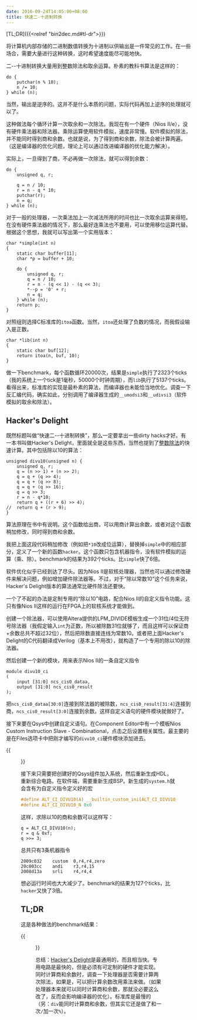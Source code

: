```yaml
---
date: 2016-09-24T14:05:00+08:00
title: 快速二-十进制转换
---
```


[TL;DR]({{<relref "bin2dec.md#tl-dr">}})

将计算机内部存储的二进制数值转换为十进制以供输出是一件常见的工作。在一些场合，需要大量进行这种转换，这时希望速度能尽可能地快。

二--十进制转换大量用到整数除法和取余运算。朴素的教科书算法是这样的：

```
do {
	putchar(n % 10);
	n /= 10;
} while (n);
```

当然，输出是逆序的。这并不是什么本质的问题，实际代码再加上逆序的处理就可以了。

这种做法每个循环计算一次取余和一次除法。我现在有一个硬件（Nios II/e），没有硬件乘法器和除法器。乘除运算使用软件模拟，速度非常慢。软件模拟的除法，并不能同时得到商和余数。也就是说，为了得到商和余数，除法会被计算两遍。（这是编译器的优化问题，理论上可以通过改进编译器的优化能力解决）。

<!--more-->

实际上，一旦得到了商，不必再做一次除法，就可以得到余数：

```
do {
	unsigned q, r;

	q = n / 10;
	r = n - q * 10;
	putchar(r);
	n = q;
} while (n);
```

对于一般的处理器，一次乘法加上一次减法所用的时间也比一次取余运算来得短。在没有硬件乘法器的情况下，那么最好连乘法也不要用，可以使用移位运算代替。根据这个思想，我就可以写出第一个实用版本：

```
char *simple(int n)
{
	static char buffer[11];
	char *p = buffer + 10;

	do {
		unsigned q, r;
		q = n / 10;
		r = n - (q << 1) - (q << 3);
		*--p = '0' + r;
		n = q;
	} while (n);
	return p;
}
```

对照组则选择C标准库的`itoa`函数。当然，`itoa`还处理了负数的情况，而我假设输入是正数。

```
char *lib(int n)
{
	static char buf[12];
	return itoa(n, buf, 10);
}
```

做一下benchmark，每个函数循环20000次，结果是`simple`执行了2323个ticks（我的系统上一个tick是1毫秒，50000个时钟周期），而`lib`执行了5137个ticks。看得出来，标准库的实现是最朴素的算法，而编译器也未能恰当地优化。调查一下反汇编代码，确实如此，分别调用了编译器生成的`__umodsi3`和`__udivsi3`（软件模拟的取余和除法）。

## Hacker's Delight

既然标题叫做“快速二--十进制转换”，那么一定要拿出一些dirty hacks才好。有一本书叫做Hacker's Delight，里面就全是这些东西，当然也提到了[整数除法](http://www.hackersdelight.org/divcMore.pdf)的快速计算。其中包括除以10的算法：

```
unsigned divu10(unsigned n) {
	unsigned q, r;
	q = (n >> 1) + (n >> 2);
	q = q + (q >> 4);
	q = q + (q >> 8);
	q = q + (q >> 16);
	q = q >> 3;
	r = n - q*10;
	return q + ((r + 6) >> 4);
//	return q + (r > 9);
}
```

算法原理在书中有说明。这个函数给出商，可以用商计算出余数，或者对这个函数稍加修改，同时得到商和余数。

我把上面这段代码稍加修改（例如把`*10`改成位运算），替换掉`simple`中的相应部分，定义了一个新的函数`hacker`。这个函数只包含机器指令，没有软件模拟的运算（乘、除）。benchmark的结果为392个ticks。比`simple`快了6倍。

软件优化似乎已经到达了尽头。因为Nios II是软核处理器，当然也可以通过修改硬件来解决问题，例如增加硬件除法器等。不过，对于“除以常数10”这个任务来说，Hacker's Delight版本的算法通常比硬件除法还要快。

一个了不起的办法是定制专用的“除以10”电路，配合Nios II的自定义指令功能。这只有像Nios II这样的运行在FPGA上的软核系统才能做到。

创建一个除法器，可以使用Altera提供的LPM_DIVIDE模板生成一个31位/4位无符号除法器（我假定输入`int`为正数，所以被除数31位就够了，而且这样可以保证商+余数总共不超过32位），然后把除数直接连线为常数10。或者把上面Hacker's Delight的C代码翻译成Verilog（基本上不用改），就构造了一个专用的除以10的除法器。

然后创建一个新的模块，用来表示Nios II的一条自定义指令

```
module divu10_ci
(
	input [31:0] ncs_cis0_dataa,
	output [31:0] ncs_cis0_result
);
```

把`ncs_cis0_dataa[30:0]`连接到除法器的被除数，`ncs_cis0_result[31:4]`连接到商，`ncs_cis0_result[3:0]`连接到余数。这样自定义语句的硬件模块就做好了。

接下来要在Qsys中创建自定义语句。在Component Editor中有一个模板Nios Custom Instruction Slave - Combinational，点击之后设置相关属性。最主要的是在Files选项卡中把刚才编写的`divu10_ci`硬件模块添加进去。

{{<figure src="/media/divu10-1.png" >}}

接下来只需要把创建好的Qsys组件加入系统，然后重新生成HDL，重新综合电路。在软件端，需要重新生成BSP。新生成的`system.h`就会含有为自定义指令定义好的宏

```c
#define ALT_CI_DIVU10(A) __builtin_custom_ini(ALT_CI_DIVU10_N,(A))
#define ALT_CI_DIVU10_N 0x0
```

这样，求除以10的商和余数可以这样写：
```
q = ALT_CI_DIVU10(n);
r = q & 0xf;
q >>= 3;
```
总共只有3条机器指令
```
2009c032 	custom	0,r4,r4,zero
20c003cc 	andi	r3,r4,15
2008d13a 	srli	r4,r4,4
```
想必运行时间也大大减少了。benchmark的结果为127个ticks，比`hacker`又快了3倍。

## TL;DR

这是各种做法的benchmark结果：

{{<figure src="/media/divu10-2.png" >}}

总结：[Hacker's Delight](#hacker-s-delight)是最通用的，而且相当快。专用电路是最快的，但是必须有可定制的硬件才能实现。同时计算商和余数时，调查一下处理器是否需要计算两次除法，如果是，可以把计算余数改用乘法来做。（如果处理器本来就可以同时计算商和余数，那就没必要这么改了，反而会影响编译器的优化）。标准库是最慢的（另：`div`能同时计算商和余数，但其实它还是做了和一次`/`加一次`%`）。
